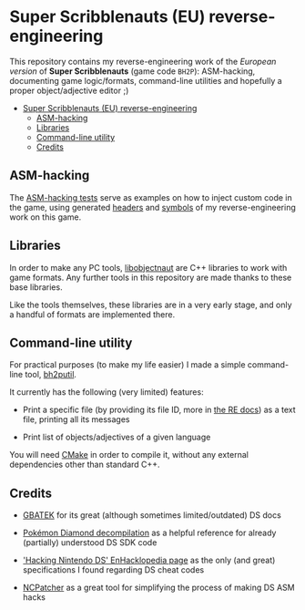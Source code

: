 # Super Scribblenauts (EU) reverse-engineering

This repository contains my reverse-engineering work of the *European version* of **Super Scribblenauts** (game code `BH2P`): ASM-hacking, documenting game logic/formats, command-line utilities and hopefully a proper object/adjective editor ;)

- [Super Scribblenauts (EU) reverse-engineering](#super-scribblenauts-eu-reverse-engineering)
  - [ASM-hacking](#asm-hacking)
  - [Libraries](#libraries)
  - [Command-line utility](#command-line-utility)
  - [Credits](#credits)

## ASM-hacking

The [ASM-hacking tests](asmhacks) serve as examples on how to inject custom code in the game, using generated [headers](re-export/include) and [symbols](re-export/mkds-eu-decomp-symbols.x) of my reverse-engineering work on this game.

## Libraries

In order to make any PC tools, [libobjectnaut](libobjectnaut) are C++ libraries to work with game formats. Any further tools in this repository are made thanks to these base libraries.

Like the tools themselves, these libraries are in a very early stage, and only a handful of formats are implemented there.

## Command-line utility

For practical purposes (to make my life easier) I made a simple command-line tool, [bh2putil](bh2putil).

It currently has the following (very limited) features:

- Print a specific file (by providing its file ID, more in [the RE docs](https://xortroll.github.io/super-scribblenauts-re/)) as a text file, printing all its messages

- Print list of objects/adjectives of a given language

You will need [CMake](https://cmake.org/) in order to compile it, without any external dependencies other than standard C++.

## Credits

- [GBATEK](https://problemkaputt.de/gbatek.htm) for its great (although sometimes limited/outdated) DS docs

- [Pokémon Diamond decompilation](https://github.com/pret/pokediamond) as a helpful reference for already (partially) understood DS SDK code

- ['Hacking Nintendo DS' EnHacklopedia page](https://doc.kodewerx.org/hacking_nds.html) as the only (and great) specifications I found regarding DS cheat codes

- [NCPatcher](https://github.com/TheGameratorT/NCPatcher) as a great tool for simplifying the process of making DS ASM hacks
